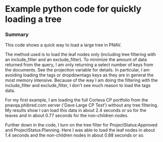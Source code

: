 # Example python code for quickly loading a tree

### Summary

This code shows a quick way to load a large tree in PNAV. 

The method used is to load the leaf nodes only (including tree filtering with an include_filter and an exclude_filter).  To minimize the amount of data returned from the query, I am only returning a select number of keys from the documents.  See the projection variable for details.  In particular, I am avoiding loading the tags or dropdowntags keys as they are in general the most memory intensive.  Because of the way I am doing the filtering with the include_filter and exclude_filter, I don't see much reason to load the tags data.

For my first example, I am loading the full Corteva CP portfolio from the pnavqa.phibred.com server ('Dave Large CP Test') without any tree filtering.  My results show I can load this data in about 2.4 seconds or so for the leaves and in about 0.77 seconds for the non-children nodes.  

Further down in the code, I turn on the tree filter for ProjectStatus:Approved and ProjectStatus:Planning.  Here I was able to load the leaf nodes in about 1.4 seconds and the non-children nodes in about 0.88 seconds or so.

